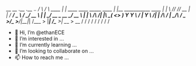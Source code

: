 __      __       .__                                .__                           ._.
/  \    /  \ ____ |  |   ____  ____   _____   ____   |  |__   ___________   ____   | |
\   \/\/   // __ \|  | _/ ___\/  _ \ /     \_/ __ \  |  |  \_/ __ \_  __ \_/ __ \  | |
 \        /\  ___/|  |_\  \__(  <_> )  Y Y  \  ___/  |   Y  \  ___/|  | \/\  ___/   \|
  \__/\  /  \___  >____/\___  >____/|__|_|  /\___  > |___|  /\___  >__|    \___  >  __
       \/       \/          \/            \/     \/       \/     \/            \/   \/

- 👋 Hi, I’m @ethanECE
- 👀 I’m interested in ...
- 🌱 I’m currently learning ...
- 💞️ I’m looking to collaborate on ...
- 📫 How to reach me ...

<!---
ethanECE/ethanECE is a ✨ special ✨ repository because its `README.md` (this file) appears on your GitHub profile.
You can click the Preview link to take a look at your changes.
--->
